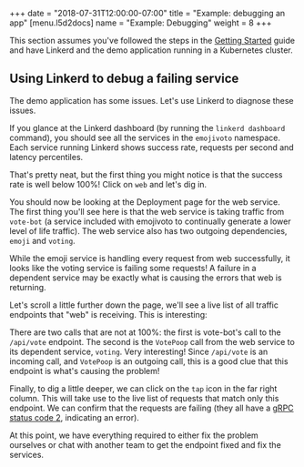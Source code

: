 +++
date = "2018-07-31T12:00:00-07:00"
title = "Example: debugging an app"
[menu.l5d2docs]
  name = "Example: Debugging"
  weight = 8
+++

This section assumes you've followed the steps in the
[Getting Started](../getting-started) guide and have Linkerd and the demo
application running in a Kubernetes cluster.

## Using Linkerd to debug a failing service

The demo application has some issues. Let's use Linkerd to diagnose these
issues.

If you glance at the Linkerd dashboard (by running the `linkerd dashboard`
command), you should see all the services in the `emojivoto` namespace. Each
service running Linkerd shows success rate, requests per second and latency
percentiles.

That's pretty neat, but the first thing you might notice is that the success
rate is well below 100%! Click on `web` and let's dig in.

You should now be looking at the Deployment page for the web service. The first
thing you'll see here is that the web service is taking traffic from `vote-bot`
(a service included with emojivoto to continually generate a lower level of
life traffic). The web service also has two outgoing dependencies, `emoji` and
`voting`.

While the emoji service is handling every request from web successfully, it
looks like the voting service is failing some requests! A failure in a dependent
service may be exactly what is causing the errors that web is returning.

Let's scroll a little further down the page, we'll see a live list of all
traffic endpoints that "web" is receiving. This is interesting:

There are two calls that are not at 100%: the first is vote-bot's call to the
`/api/vote` endpoint. The second is the `VotePoop` call from the web service to
its dependent service, `voting`. Very interesting! Since `/api/vote` is an
incoming call, and `VotePoop` is an outgoing call, this is a good clue that this
endpoint is what's causing the problem!

Finally, to dig a little deeper, we can click on the `tap` icon in the far right
column. This will take use to the live list of requests that match only this
endpoint. We can confirm that the requests are failing (they all have a
[gRPC status code 2](https://godoc.org/google.golang.org/grpc/codes#Code),
indicating an error).

At this point, we have everything required to either fix the problem ourselves
or chat with another team to get the endpoint fixed and fix the services.
